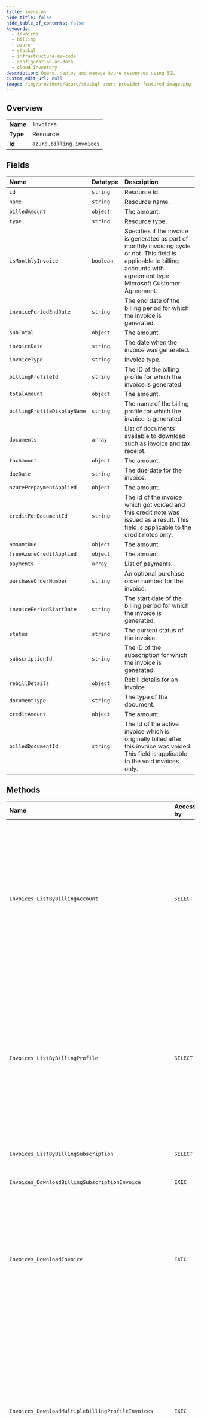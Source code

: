 ```yaml
---
title: invoices
hide_title: false
hide_table_of_contents: false
keywords:
  - invoices
  - billing
  - azure    
  - stackql
  - infrastructure-as-code
  - configuration-as-data
  - cloud inventory
description: Query, deploy and manage Azure resources using SQL
custom_edit_url: null
image: /img/providers/azure/stackql-azure-provider-featured-image.png
---
```

  
    

## Overview
<table><tbody>
<tr><td><b>Name</b></td><td><code>invoices</code></td></tr>
<tr><td><b>Type</b></td><td>Resource</td></tr>
<tr><td><b>Id</b></td><td><code>azure.billing.invoices</code></td></tr>
</tbody></table>

## Fields
| Name | Datatype | Description |
|:-----|:---------|:------------|
| `id` | `string` | Resource Id. |
| `name` | `string` | Resource name. |
| `billedAmount` | `object` | The amount. |
| `type` | `string` | Resource type. |
| `isMonthlyInvoice` | `boolean` | Specifies if the invoice is generated as part of monthly invoicing cycle or not. This field is applicable to billing accounts with agreement type Microsoft Customer Agreement. |
| `invoicePeriodEndDate` | `string` | The end date of the billing period for which the invoice is generated. |
| `subTotal` | `object` | The amount. |
| `invoiceDate` | `string` | The date when the invoice was generated. |
| `invoiceType` | `string` | Invoice type. |
| `billingProfileId` | `string` | The ID of the billing profile for which the invoice is generated. |
| `totalAmount` | `object` | The amount. |
| `billingProfileDisplayName` | `string` | The name of the billing profile for which the invoice is generated. |
| `documents` | `array` | List of documents available to download such as invoice and tax receipt. |
| `taxAmount` | `object` | The amount. |
| `dueDate` | `string` | The due date for the invoice. |
| `azurePrepaymentApplied` | `object` | The amount. |
| `creditForDocumentId` | `string` | The Id of the invoice which got voided and this credit note was issued as a result. This field is applicable to the credit notes only. |
| `amountDue` | `object` | The amount. |
| `freeAzureCreditApplied` | `object` | The amount. |
| `payments` | `array` | List of payments. |
| `purchaseOrderNumber` | `string` | An optional purchase order number for the invoice. |
| `invoicePeriodStartDate` | `string` | The start date of the billing period for which the invoice is generated. |
| `status` | `string` | The current status of the invoice. |
| `subscriptionId` | `string` | The ID of the subscription for which the invoice is generated. |
| `rebillDetails` | `object` | Rebill details for an invoice. |
| `documentType` | `string` | The type of the document. |
| `creditAmount` | `object` | The amount. |
| `billedDocumentId` | `string` | The Id of the active invoice which is originally billed after this invoice was voided. This field is applicable to the void invoices only. |
## Methods
| Name | Accessible by | Required Params | Description |
|:-----|:--------------|:----------------|:------------|
| `Invoices_ListByBillingAccount` | `SELECT` | `billingAccountName, periodEndDate, periodStartDate` | Lists the invoices for a billing account for a given start date and end date. The operation is supported for billing accounts with agreement type Microsoft Partner Agreement or Microsoft Customer Agreement. |
| `Invoices_ListByBillingProfile` | `SELECT` | `billingAccountName, billingProfileName, periodEndDate, periodStartDate` | Lists the invoices for a billing profile for a given start date and end date. The operation is supported for billing accounts with agreement type Microsoft Partner Agreement or Microsoft Customer Agreement. |
| `Invoices_ListByBillingSubscription` | `SELECT` | `periodEndDate, periodStartDate, subscriptionId` | Lists the invoices for a subscription. |
| `Invoices_DownloadBillingSubscriptionInvoice` | `EXEC` | `downloadToken, invoiceName, subscriptionId` | Gets a URL to download an invoice. |
| `Invoices_DownloadInvoice` | `EXEC` | `billingAccountName, downloadToken, invoiceName` | Gets a URL to download an invoice. The operation is supported for billing accounts with agreement type Microsoft Partner Agreement or Microsoft Customer Agreement. |
| `Invoices_DownloadMultipleBillingProfileInvoices` | `EXEC` | `billingAccountName` | Gets a URL to download multiple invoice documents (invoice pdf, tax receipts, credit notes) as a zip file. The operation is supported for billing accounts with agreement type Microsoft Partner Agreement or Microsoft Customer Agreement. |
| `Invoices_DownloadMultipleBillingSubscriptionInvoices` | `EXEC` | `subscriptionId` | Gets a URL to download multiple invoice documents (invoice pdf, tax receipts, credit notes) as a zip file. |
| `Invoices_Get` | `EXEC` | `billingAccountName, invoiceName` | Gets an invoice by billing account name and ID. The operation is supported for billing accounts with agreement type Microsoft Partner Agreement or Microsoft Customer Agreement. |
| `Invoices_GetById` | `EXEC` | `invoiceName` | Gets an invoice by ID. The operation is supported for billing accounts with agreement type Microsoft Partner Agreement or Microsoft Customer Agreement. |
| `Invoices_GetBySubscriptionAndInvoiceId` | `EXEC` | `invoiceName, subscriptionId` | Gets an invoice by subscription ID and invoice ID. |
